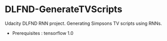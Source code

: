 # DLFND-GenerateTVScripts
Udacity DLFND RNN project. Generating Simpsons TV scripts using RNNs.
- Prerequisites : tensorflow 1.0

